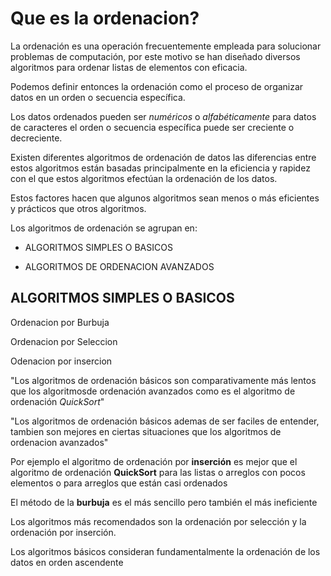 # Que es la ordenacion?

La ordenación es una operación frecuentemente empleada para solucionar problemas de computación, por este motivo se han diseñado diversos algoritmos para ordenar listas de elementos con eficacia.

Podemos definir entonces la ordenación como el proceso de organizar datos en un orden o secuencia específica.

Los datos ordenados pueden ser _numéricos_ o _alfabéticamente_ para datos de caracteres el orden o secuencia específica puede ser creciente o decreciente.

Existen diferentes algoritmos de ordenación de datos las diferencias entre estos algoritmos están basadas principalmente en la eficiencia y rapidez con el que estos algoritmos efectúan la ordenación de los datos.

Estos factores hacen que algunos algoritmos sean menos o más eficientes y prácticos que otros algoritmos.

Los algoritmos de ordenación se agrupan en:

- ALGORITMOS SIMPLES O BASICOS

- ALGORITMOS DE ORDENACION AVANZADOS

## ALGORITMOS SIMPLES O BASICOS

Ordenacion por Burbuja

Ordenacion por Seleccion

Odenacion por insercion

"Los algoritmos de ordenación básicos son comparativamente más lentos que los algoritmosde ordenación avanzados como es el algoritmo de ordenación _QuickSort_"

"Los algoritmos de ordenación básicos ademas de ser faciles de entender, tambien son mejores en ciertas situaciones que los algoritmos de ordenacion avanzados"

Por ejemplo el algoritmo de ordenación por **inserción** es mejor que el algoritmo de ordenación **QuickSort** para las listas o arreglos con pocos elementos o para arreglos que están casi ordenados

El método de la **burbuja** es el más sencillo pero también el más ineficiente

Los algoritmos más recomendados son la ordenación por selección y la ordenación por inserción.

Los algoritmos básicos consideran fundamentalmente la ordenación de los datos en orden ascendente
